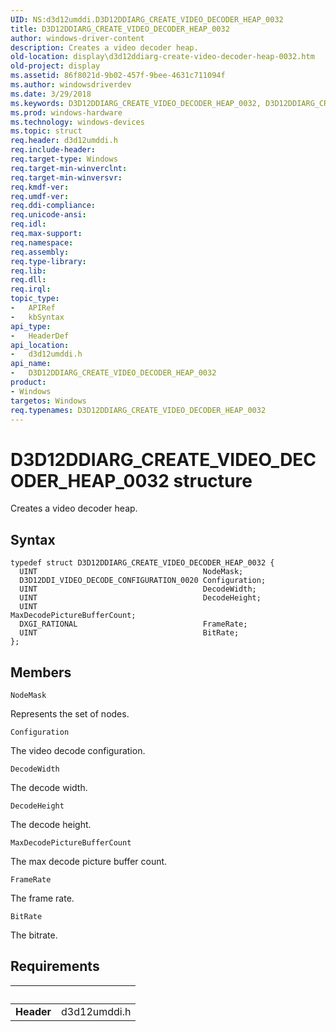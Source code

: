 ```yaml
---
UID: NS:d3d12umddi.D3D12DDIARG_CREATE_VIDEO_DECODER_HEAP_0032
title: D3D12DDIARG_CREATE_VIDEO_DECODER_HEAP_0032
author: windows-driver-content
description: Creates a video decoder heap.
old-location: display\d3d12ddiarg-create-video-decoder-heap-0032.htm
old-project: display
ms.assetid: 86f8021d-9b02-457f-9bee-4631c711094f
ms.author: windowsdriverdev
ms.date: 3/29/2018
ms.keywords: D3D12DDIARG_CREATE_VIDEO_DECODER_HEAP_0032, D3D12DDIARG_CREATE_VIDEO_DECODER_HEAP_0032 structure [Display Devices], d3d12umddi/D3D12DDIARG_CREATE_VIDEO_DECODER_HEAP_0032, display.d3d12ddiarg-create-video-decoder-heap-0032
ms.prod: windows-hardware
ms.technology: windows-devices
ms.topic: struct
req.header: d3d12umddi.h
req.include-header: 
req.target-type: Windows
req.target-min-winverclnt: 
req.target-min-winversvr: 
req.kmdf-ver: 
req.umdf-ver: 
req.ddi-compliance: 
req.unicode-ansi: 
req.idl: 
req.max-support: 
req.namespace: 
req.assembly: 
req.type-library: 
req.lib: 
req.dll: 
req.irql: 
topic_type:
-	APIRef
-	kbSyntax
api_type:
-	HeaderDef
api_location:
-	d3d12umddi.h
api_name:
-	D3D12DDIARG_CREATE_VIDEO_DECODER_HEAP_0032
product:
- Windows
targetos: Windows
req.typenames: D3D12DDIARG_CREATE_VIDEO_DECODER_HEAP_0032
---
```


# D3D12DDIARG_CREATE_VIDEO_DECODER_HEAP_0032 structure
Creates a video decoder heap.

## Syntax
```
typedef struct D3D12DDIARG_CREATE_VIDEO_DECODER_HEAP_0032 {
  UINT                                     NodeMask;
  D3D12DDI_VIDEO_DECODE_CONFIGURATION_0020 Configuration;
  UINT                                     DecodeWidth;
  UINT                                     DecodeHeight;
  UINT                                     MaxDecodePictureBufferCount;
  DXGI_RATIONAL                            FrameRate;
  UINT                                     BitRate;
};
```

## Members


`NodeMask`

Represents the set of nodes.

`Configuration`

The video decode configuration.

`DecodeWidth`

The decode width.

`DecodeHeight`

The decode height.

`MaxDecodePictureBufferCount`

The max decode picture buffer count.

`FrameRate`

The frame rate.

`BitRate`

The bitrate.


## Requirements
| &nbsp; | &nbsp; |
| ---- |:---- |
| **Header** | d3d12umddi.h |